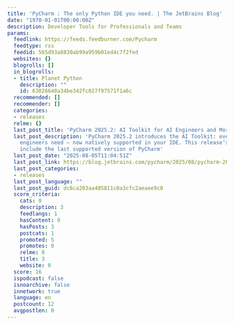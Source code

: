 ```yaml
---
title: 'PyCharm : The only Python IDE you need. | The JetBrains Blog'
date: "1970-01-01T00:00:00Z"
description: Developer Tools for Professionals and Teams
params:
  feedlink: https://feeds.feedburner.com/Pycharm
  feedtype: rss
  feedid: 565d93a8830ab99a959b01ed4c7f2fed
  websites: {}
  blogrolls: []
  in_blogrolls:
  - title: Planet Python
    description: ""
    id: 63826648a34be342fc027f97571f1a6c
  recommended: []
  recommender: []
  categories:
  - releases
  relme: {}
  last_post_title: 'PyCharm 2025.2: AI Toolkit for AI Engineers and More!'
  last_post_description: 'PyCharm 2025.2 introduces the AI Toolkit: everything AI
    engineers need – now natively supported in your IDE. This release’s other highlights
    include the last supported version of PyCharm'
  last_post_date: "2025-08-05T11:04:51Z"
  last_post_link: https://blog.jetbrains.com/pycharm/2025/08/pycharm-2025-2/
  last_post_categories:
  - releases
  last_post_language: ""
  last_post_guid: dc6ca203aa485811c0a3cfc2aeaee9c0
  score_criteria:
    cats: 0
    description: 3
    feedlangs: 1
    hasContent: 0
    hasPosts: 3
    postcats: 1
    promoted: 5
    promotes: 0
    relme: 0
    title: 3
    website: 0
  score: 16
  ispodcast: false
  isnoarchive: false
  innetwork: true
  language: en
  postcount: 12
  avgpostlen: 0
---
```

